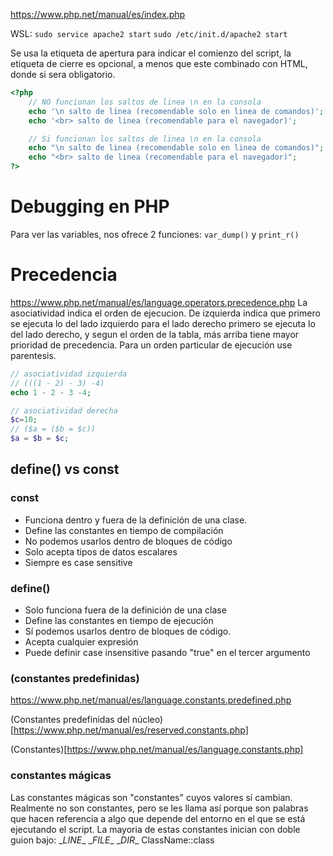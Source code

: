 https://www.php.net/manual/es/index.php

 WSL: ```sudo service apache2 start``` 
 ```sudo /etc/init.d/apache2 start```

Se usa la etiqueta de apertura para indicar el comienzo del script, la etiqueta de cierre es opcional, a menos que este combinado con HTML, donde si sera obligatorio.
```php
<?php
    // NO funcionan los saltos de linea \n en la consola
    echo '\n salto de linea (recomendable solo en linea de comandos)';
    echo '<br> salto de linea (recomendable para el navegador)';

    // Si funcionan los saltos de linea \n en la consola
    echo "\n salto de linea (recomendable solo en linea de comandos)";
    echo "<br> salto de linea (recomendable para el navegador)";
?>
```

# Debugging en PHP
Para ver las variables, nos ofrece 2 funciones: ```var_dump()``` y ```print_r()```


# Precedencia
https://www.php.net/manual/es/language.operators.precedence.php
La asociatividad indica el orden de ejecucion.
De izquierda indica que primero se ejecuta lo del lado izquierdo
para el lado derecho primero se ejecuta lo del lado derecho, 
y segun el orden de la tabla, más arriba tiene mayor prioridad de precedencia.
Para un orden particular de ejecución use parentesis.
```php
// asociatividad izquierda
// (((1 - 2) - 3) -4)
echo 1 - 2 - 3 -4;

// asociatividad derecha
$c=10;
// ($a = ($b = $c))
$a = $b = $c;
```


## define() vs const

### const
- Funciona dentro y fuera de la definición de una clase.
- Define las constantes en tiempo de compilación
- No podemos usarlos dentro de bloques de código
- Solo acepta tipos de datos escalares
- Siempre es case sensitive

### define()
- Solo funciona fuera de la definición de una clase
- Define las constantes en tiempo de ejecución
- Sí podemos usarlos dentro de bloques de código.
- Acepta cualquier expresión
- Puede definir case insensitive pasando "true" en el tercer argumento

### (constantes predefinidas)

https://www.php.net/manual/es/language.constants.predefined.php

(Constantes predefinidas del núcleo)[https://www.php.net/manual/es/reserved.constants.php]

(Constantes)[https://www.php.net/manual/es/language.constants.php]

### constantes mágicas
Las constantes mágicas son "constantes" cuyos valores sí cambian. Realmente no son constantes, pero se les llama así porque son palabras que hacen referencia a algo que depende del entorno en el que se está ejecutando el script.
La mayoria de estas constantes inician con doble guion bajo:
\__LINE__
\__FILE__
\__DIR__
ClassName::class

